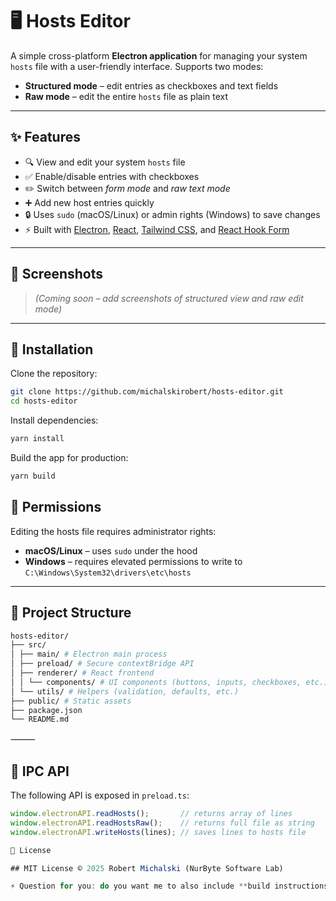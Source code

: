 # 🖥️ Hosts Editor

A simple cross-platform **Electron application** for managing your system `hosts` file with a user-friendly interface.
Supports two modes:

- **Structured mode** – edit entries as checkboxes and text fields
- **Raw mode** – edit the entire `hosts` file as plain text

---

## ✨ Features

- 🔍 View and edit your system `hosts` file
- ✅ Enable/disable entries with checkboxes
- ✏️ Switch between _form mode_ and _raw text mode_
- ➕ Add new host entries quickly
- 🔒 Uses `sudo` (macOS/Linux) or admin rights (Windows) to save changes
- ⚡ Built with [Electron](https://www.electronjs.org/), [React](https://react.dev/), [Tailwind CSS](https://tailwindcss.com/), and [React Hook Form](https://react-hook-form.com/)

---

## 📸 Screenshots

> _(Coming soon – add screenshots of structured view and raw edit mode)_

---

## 🚀 Installation

Clone the repository:

```bash
git clone https://github.com/michalskirobert/hosts-editor.git
cd hosts-editor
```

Install dependencies:

```bash
yarn install
```

Build the app for production:

```bash
yarn build
```

## 🔑 Permissions

Editing the hosts file requires administrator rights:

- **macOS/Linux** – uses `sudo` under the hood
- **Windows** – requires elevated permissions to write to
  `C:\Windows\System32\drivers\etc\hosts`

---

## 🧩 Project Structure

```bash
hosts-editor/
├── src/
│ ├── main/ # Electron main process
│ ├── preload/ # Secure contextBridge API
│ ├── renderer/ # React frontend
│ │ └── components/ # UI components (buttons, inputs, checkboxes, etc.)
│ └── utils/ # Helpers (validation, defaults, etc.)
├── public/ # Static assets
├── package.json
└── README.md
```

⸻

## 📡 IPC API

The following API is exposed in `preload.ts`:

```ts
window.electronAPI.readHosts();       // returns array of lines
window.electronAPI.readHostsRaw();    // returns full file as string
window.electronAPI.writeHosts(lines); // saves lines to hosts file

📄 License

## MIT License © 2025 Robert Michalski (NurByte Software Lab)

⚡ Question for you: do you want me to also include **build instructions for creating `.dmg` (macOS) and `.exe` (Windows) installers** using `electron-builder` in the README, or keep it lightweight for now?
```
